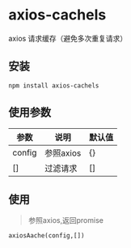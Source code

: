 # axios-cachels
axios 请求缓存（避免多次重复请求）

## 安装


```
npm install axios-cachels
```

## 使用参数

| 参数 | 说明 | 默认值 |
| ------ | ------ | ------ |
| config | 参照axios | {} |
| [] | 过滤请求 | [] |


## 使用

> 参照axios,返回promise

```
axiosAache(config,[])

```
